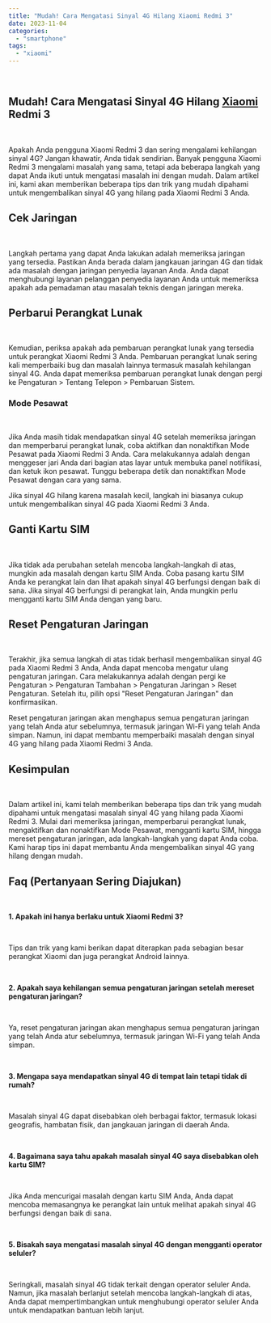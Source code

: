 ```yaml
---
title: "Mudah! Cara Mengatasi Sinyal 4G Hilang Xiaomi Redmi 3"
date: 2023-11-04
categories: 
  - "smartphone"
tags: 
  - "xiaomi"
---
```


 

## Mudah! Cara Mengatasi Sinyal 4G Hilang [Xiaomi](https://ajiekusumadhany.com/gadget/smartphone/xiaomi/) Redmi 3

 

Apakah Anda pengguna Xiaomi Redmi 3 dan sering mengalami kehilangan sinyal 4G? Jangan khawatir, Anda tidak sendirian. Banyak pengguna Xiaomi Redmi 3 mengalami masalah yang sama, tetapi ada beberapa langkah yang dapat Anda ikuti untuk mengatasi masalah ini dengan mudah. Dalam artikel ini, kami akan memberikan beberapa tips dan trik yang mudah dipahami untuk mengembalikan sinyal 4G yang hilang pada Xiaomi Redmi 3 Anda.

## Cek Jaringan

 

Langkah pertama yang dapat Anda lakukan adalah memeriksa jaringan yang tersedia. Pastikan Anda berada dalam jangkauan jaringan 4G dan tidak ada masalah dengan jaringan penyedia layanan Anda. Anda dapat menghubungi layanan pelanggan penyedia layanan Anda untuk memeriksa apakah ada pemadaman atau masalah teknis dengan jaringan mereka.

## Perbarui Perangkat Lunak

 

Kemudian, periksa apakah ada pembaruan perangkat lunak yang tersedia untuk perangkat Xiaomi Redmi 3 Anda. Pembaruan perangkat lunak sering kali memperbaiki bug dan masalah lainnya termasuk masalah kehilangan sinyal 4G. Anda dapat memeriksa pembaruan perangkat lunak dengan pergi ke Pengaturan > Tentang Telepon > Pembaruan Sistem.

### Mode Pesawat

 

Jika Anda masih tidak mendapatkan sinyal 4G setelah memeriksa jaringan dan memperbarui perangkat lunak, coba aktifkan dan nonaktifkan Mode Pesawat pada Xiaomi Redmi 3 Anda. Cara melakukannya adalah dengan menggeser jari Anda dari bagian atas layar untuk membuka panel notifikasi, dan ketuk ikon pesawat. Tunggu beberapa detik dan nonaktifkan Mode Pesawat dengan cara yang sama.

Jika sinyal 4G hilang karena masalah kecil, langkah ini biasanya cukup untuk mengembalikan sinyal 4G pada Xiaomi Redmi 3 Anda.

## Ganti Kartu SIM

 

Jika tidak ada perubahan setelah mencoba langkah-langkah di atas, mungkin ada masalah dengan kartu SIM Anda. Coba pasang kartu SIM Anda ke perangkat lain dan lihat apakah sinyal 4G berfungsi dengan baik di sana. Jika sinyal 4G berfungsi di perangkat lain, Anda mungkin perlu mengganti kartu SIM Anda dengan yang baru.

## Reset Pengaturan Jaringan

 

Terakhir, jika semua langkah di atas tidak berhasil mengembalikan sinyal 4G pada Xiaomi Redmi 3 Anda, Anda dapat mencoba mengatur ulang pengaturan jaringan. Cara melakukannya adalah dengan pergi ke Pengaturan > Pengaturan Tambahan > Pengaturan Jaringan > Reset Pengaturan. Setelah itu, pilih opsi "Reset Pengaturan Jaringan" dan konfirmasikan.

Reset pengaturan jaringan akan menghapus semua pengaturan jaringan yang telah Anda atur sebelumnya, termasuk jaringan Wi-Fi yang telah Anda simpan. Namun, ini dapat membantu memperbaiki masalah dengan sinyal 4G yang hilang pada Xiaomi Redmi 3 Anda.

## Kesimpulan

 

Dalam artikel ini, kami telah memberikan beberapa tips dan trik yang mudah dipahami untuk mengatasi masalah sinyal 4G yang hilang pada Xiaomi Redmi 3. Mulai dari memeriksa jaringan, memperbarui perangkat lunak, mengaktifkan dan nonaktifkan Mode Pesawat, mengganti kartu SIM, hingga mereset pengaturan jaringan, ada langkah-langkah yang dapat Anda coba. Kami harap tips ini dapat membantu Anda mengembalikan sinyal 4G yang hilang dengan mudah.

## Faq (Pertanyaan Sering Diajukan)

 

**1\. Apakah ini hanya berlaku untuk Xiaomi Redmi 3?**

 

Tips dan trik yang kami berikan dapat diterapkan pada sebagian besar perangkat Xiaomi dan juga perangkat Android lainnya.

 

**2\. Apakah saya kehilangan semua pengaturan jaringan setelah mereset pengaturan jaringan?**

 

Ya, reset pengaturan jaringan akan menghapus semua pengaturan jaringan yang telah Anda atur sebelumnya, termasuk jaringan Wi-Fi yang telah Anda simpan.

 

**3\. Mengapa saya mendapatkan sinyal 4G di tempat lain tetapi tidak di rumah?**

 

Masalah sinyal 4G dapat disebabkan oleh berbagai faktor, termasuk lokasi geografis, hambatan fisik, dan jangkauan jaringan di daerah Anda.

 

**4\. Bagaimana saya tahu apakah masalah sinyal 4G saya disebabkan oleh kartu SIM?**

 

Jika Anda mencurigai masalah dengan kartu SIM Anda, Anda dapat mencoba memasangnya ke perangkat lain untuk melihat apakah sinyal 4G berfungsi dengan baik di sana.

 

**5\. Bisakah saya mengatasi masalah sinyal 4G dengan mengganti operator seluler?**

 

Seringkali, masalah sinyal 4G tidak terkait dengan operator seluler Anda. Namun, jika masalah berlanjut setelah mencoba langkah-langkah di atas, Anda dapat mempertimbangkan untuk menghubungi operator seluler Anda untuk mendapatkan bantuan lebih lanjut.
